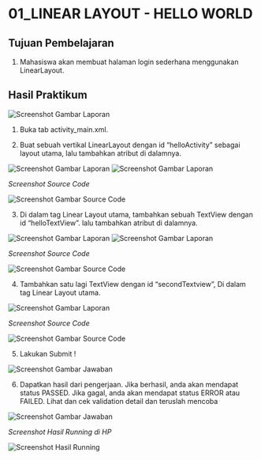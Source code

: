 # 01_LINEAR LAYOUT - HELLO WORLD

## Tujuan Pembelajaran

1. Mahasiswa akan membuat halaman login sederhana menggunakan LinearLayout. 

## Hasil Praktikum

![Screenshot Gambar Laporan](img/laporan1.jpg)

1. Buka tab activity_main.xml.

2. Buat sebuah vertikal LinearLayout dengan id “helloActivity” sebagai layout utama, lalu tambahkan atribut di dalamnya.

![Screenshot Gambar Laporan](img/laporan2.jpg)
![Screenshot Gambar Laporan](img/laporan3.jpg)

*Screenshot Source Code*

![Screenshot Gambar Source Code](img/jawab2.jpg)

3. Di dalam tag Linear Layout utama, tambahkan sebuah TextView dengan id “helloTextView”. lalu tambahkan atribut di dalamnya.

![Screenshot Gambar Laporan](img/laporan4.jpg)
![Screenshot Gambar Laporan](img/laporan5.jpg)

*Screenshot Source Code*

![Screenshot Gambar Source Code](img/jawab3.jpg)

4. Tambahkan satu lagi TextView dengan id “secondTextview”, Di dalam tag Linear Layout utama.

![Screenshot Gambar Laporan](img/laporan5.jpg)

*Screenshot Source Code*

![Screenshot Gambar Source Code](img/jawab4.jpg)

5. Lakukan Submit !

![Screenshot Gambar Jawaban](img/jawab5.jpg)

6. Dapatkan hasil dari pengerjaan. Jika berhasil, anda akan mendapat status PASSED. Jika gagal, anda akan mendapat status ERROR atau FAILED. Lihat dan cek validation detail dan teruslah mencoba

![Screenshot Gambar Jawaban](img/jawab6.jpg)

*Screenshot Hasil Running di HP*

![Screenshot Hasil Running](img/hasilrun.png)